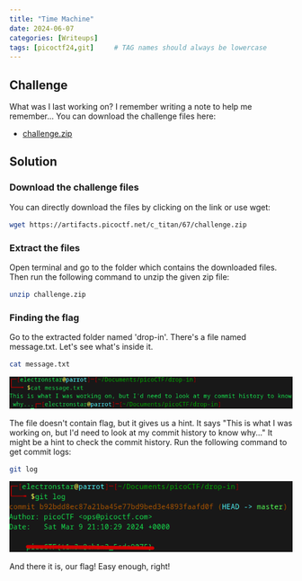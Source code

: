 ```yaml
---
title: "Time Machine"
date: 2024-06-07
categories: [Writeups]
tags: [picoctf24,git]     # TAG names should always be lowercase
---
```


## Challenge

What was I last working on? I remember writing a note to help me remember...
You can download the challenge files here:
- [challenge.zip](https://artifacts.picoctf.net/c_titan/67/challenge.zip)

## Solution

### Download the challenge files

You can directly download the files by clicking on the link or use wget:
```bash
wget https://artifacts.picoctf.net/c_titan/67/challenge.zip
```

### Extract the files

Open terminal and go to the folder which contains the downloaded files.
Then run the following command to unzip the given zip file:
```bash
unzip challenge.zip
```

### Finding the flag

Go to the extracted folder named 'drop-in'. There's a file named message.txt. Let's see what's inside it.
```bash
cat message.txt
```
![P1](/assets/images/2024-06-07/Time-Machine-1.png)

The file doesn't contain flag, but it gives us a hint. It says "This is what I was working on, but I'd need to look at my commit history to know why..."
It might be a hint to check the commit history. Run the following command to get commit logs:
```bash
git log
```
![P2](/assets/images/2024-06-07/Time-Machine-2.png)

And there it is, our flag! Easy enough, right!